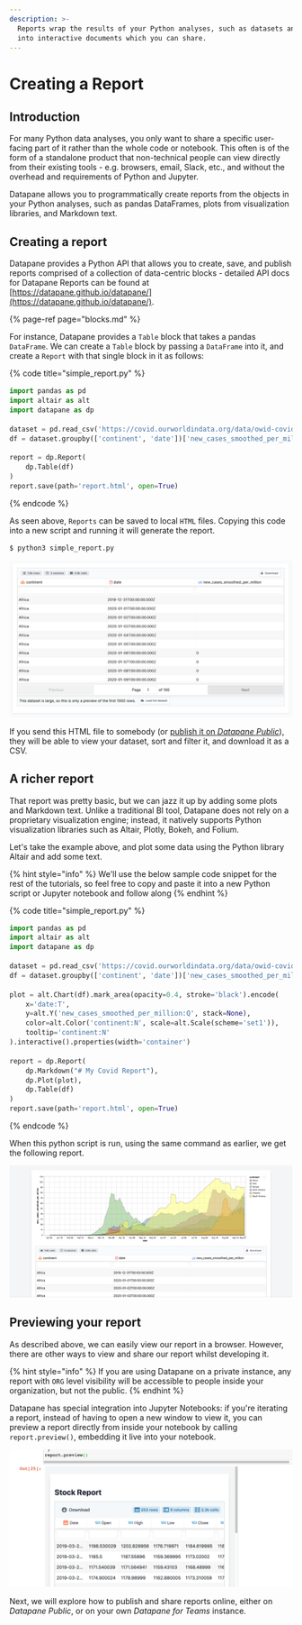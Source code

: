 ```yaml
---
description: >-
  Reports wrap the results of your Python analyses, such as datasets and plots,
  into interactive documents which you can share.
---
```


# Creating a Report

## Introduction

For many Python data analyses, you only want to share a specific user-facing part of it rather than the whole code or notebook. This often is of the form of a standalone product that non-technical people can view directly from their existing tools - e.g. browsers, email, Slack, etc., and without the overhead and requirements of Python and Jupyter.

Datapane allows you to programmatically create reports from the objects in your Python analyses, such as pandas DataFrames, plots from visualization libraries, and Markdown text. 

## Creating a report

Datapane provides a Python API that allows you to create, save, and publish reports comprised of a collection of data-centric blocks - detailed API docs for Datapane Reports can be found at [https://datapane.github.io/datapane/](https://datapane.github.io/datapane/).

{% page-ref page="blocks.md" %}

For instance, Datapane provides a `Table` block that takes a pandas `DataFrame`. We can create a `Table` block by passing a `DataFrame` into it, and create a `Report` with that single block in it as follows:

{% code title="simple\_report.py" %}
```python
import pandas as pd
import altair as alt
import datapane as dp

dataset = pd.read_csv('https://covid.ourworldindata.org/data/owid-covid-data.csv')
df = dataset.groupby(['continent', 'date'])['new_cases_smoothed_per_million'].mean().reset_index()

report = dp.Report(
    dp.Table(df)
)
report.save(path='report.html', open=True)
```
{% endcode %}

As seen above, `Reports` can be saved to local `HTML` files. Copying this code into a new script and running it will generate the report. 

```bash
$ python3 simple_report.py
```

![](../.gitbook/assets/image%20%28108%29.png)

If you send this HTML file to somebody \(or [publish it on _Datapane Public_](publishing-and-sharing.md#publish-your-report)\), they will be able to view your dataset, sort and filter it, and download it as a CSV.

## A richer report

That report was pretty basic, but we can jazz it up by adding some plots and Markdown text. Unlike a traditional BI tool, Datapane does not rely on a proprietary visualization engine; instead, it natively supports Python visualization libraries such as Altair, Plotly, Bokeh, and Folium. 

Let's take the example above, and plot some data using the Python library Altair and add some text.

{% hint style="info" %}
We'll use the below sample code snippet for the rest of the tutorials, so feel free to copy and paste it into a new Python script or Jupyter notebook and follow along
{% endhint %}

{% code title="simple\_report.py" %}
```python
import pandas as pd
import altair as alt
import datapane as dp

dataset = pd.read_csv('https://covid.ourworldindata.org/data/owid-covid-data.csv')
df = dataset.groupby(['continent', 'date'])['new_cases_smoothed_per_million'].mean().reset_index()

plot = alt.Chart(df).mark_area(opacity=0.4, stroke='black').encode(
    x='date:T',
    y=alt.Y('new_cases_smoothed_per_million:Q', stack=None),
    color=alt.Color('continent:N', scale=alt.Scale(scheme='set1')),
    tooltip='continent:N'
).interactive().properties(width='container')

report = dp.Report(
    dp.Markdown("# My Covid Report"),
    dp.Plot(plot), 
    dp.Table(df)
)
report.save(path='report.html', open=True)
```
{% endcode %}

When this python script is run, using the same command as earlier, we get the following report.

![](../.gitbook/assets/image%20%28101%29.png)

## Previewing your report

As described above, we can easily view our report in a browser. However, there are other ways to view and share our report whilst developing it.

{% hint style="info" %}
If you are using Datapane on a private instance, any report with `ORG` level visibility will be accessible to people inside your organization, but not the public.
{% endhint %}

Datapane has special integration into Jupyter Notebooks: if you're iterating a report, instead of having to open a new window to view it, you can preview a report directly from inside your notebook by calling `report.preview()`, embedding it live into your notebook.

![](../.gitbook/assets/image%20%2885%29.png)

Next, we will explore how to publish and share reports online, either on _Datapane Public_, or on your own _Datapane for Teams_ instance.

## 

